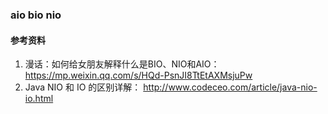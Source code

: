### aio bio nio
#### 参考资料
1. 漫话：如何给女朋友解释什么是BIO、NIO和AIO：https://mp.weixin.qq.com/s/HQd-PsnJI8TtEtAXMsjuPw
2. Java NIO 和 IO 的区别详解： http://www.codeceo.com/article/java-nio-io.html